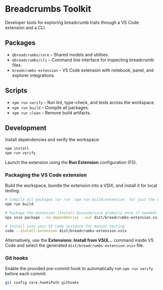 # Breadcrumbs Toolkit

Developer tools for exploring breadcrumb trails through a VS Code extension and a CLI.

## Packages

- `@breadcrumbs/core` – Shared models and utilities.
- `@breadcrumbs/cli` – Command line interface for inspecting breadcrumb files.
- `breadcrumbs-extension` – VS Code extension with notebook, panel, and explorer integrations.

## Scripts

- `npm run verify` – Run lint, type-check, and tests across the workspace.
- `npm run build` – Compile all packages.
- `npm run clean` – Remove build artifacts.

## Development

Install dependencies and verify the workspace:

```bash
npm install
npm run verify
```

Launch the extension using the **Run Extension** configuration (F5).

### Packaging the VS Code extension

Build the workspace, bundle the extension into a VSIX, and install it for local testing:

```bash
# Compile all packages (or run `npm run build:extension` for just the extension)
npm run build

# Package the extension (install @vscode/vsce globally once if needed)
npx vsce package --no-dependencies --out dist/breadcrumbs-extension.vsix

# Install into your VS Code instance for manual testing
code --install-extension dist/breadcrumbs-extension.vsix
```

Alternatively, use the **Extensions: Install from VSIX...** command inside VS Code and select the generated `dist/breadcrumbs-extension.vsix` file.

### Git hooks

Enable the provided pre-commit hook to automatically run `npm run verify` before each commit:

```bash
git config core.hooksPath githooks
```
